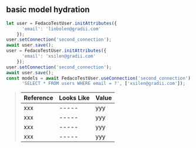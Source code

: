 ## basic model hydration

```typescript
let user = FedacoTestUser.initAttributes({
      'email': 'linbolen@gradii.com'
    });
user.setConnection('second_connection');
await user.save();
user = FedacoTestUser.initAttributes({
      'email': 'xsilen@gradii.com'
    });
user.setConnection('second_connection');
await user.save();
const models = await FedacoTestUser.useConnection('second_connection').fromQuery(
      'SELECT * FROM users WHERE email = ?', ['xsilen@gradii.com']);
```

> | Reference | Looks Like | Value |
> | ------ | ----- | ----- |
> | xxx | ----- | yyy |
> | xxx | ----- | yyy |
> | xxx | ----- | yyy |
> | xxx | ----- | yyy |
